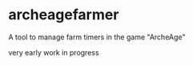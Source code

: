 archeagefarmer
=========

A tool to manage farm timers in the game "ArcheAge"

very early work in progress

